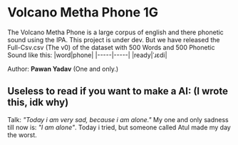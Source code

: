 # Volcano Metha Phone 1G
The Volcano Metha Phone is a large corpus of english and there phonetic sound using the IPA.
This project is under dev. 
But we have released the Full-Csv.csv (The v0) of the dataset with 500 Words and 500 Phonetic Sound like this:
|word|phone|
|-----|-----|
|ready|ˈɹɛdi|

Author: **Pawan Yadav** (One and only.)

## Useless to read if you want to make a AI: (I wrote this, idk why)
Talk:
_"Today i am very sad, because i am alone."_
My one and only sadness till now is:
_"I am alone"_.
Today i tried, but someone called Atul made my day the worst.
